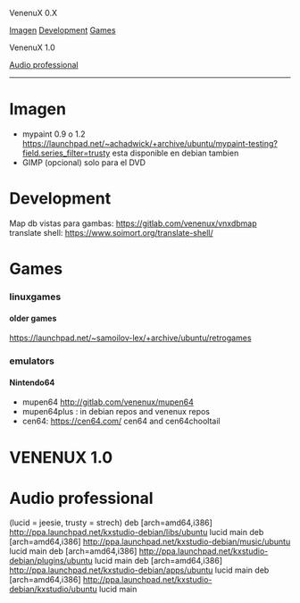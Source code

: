 VenenuX 0.X

[Imagen](imagen)
[Development](development)
[Games](games)

VenenuX 1.0

[Audio professional](audio-professional)


--------------------------------------------------------------------------------------------------------------------------------------------

Imagen
======

* mypaint 0.9 o 1.2 https://launchpad.net/~achadwick/+archive/ubuntu/mypaint-testing?field.series_filter=trusty esta disponible en debian tambien
* GIMP (opcional) solo para el DVD

Development
===========

Map db vistas para gambas: https://gitlab.com/venenux/vnxdbmap
translate shell: https://www.soimort.org/translate-shell/

Games
======

### linuxgames

#### older games

https://launchpad.net/~samoilov-lex/+archive/ubuntu/retrogames

### emulators

#### Nintendo64

* mupen64 http://gitlab.com/venenux/mupen64
* mupen64plus : in debian repos and venenux repos
* cen64: https://cen64.com/ cen64 and cen64chooltail


VENENUX 1.0
=============

Audio professional
==================

(lucid = jeesie, trusty = strech)
deb [arch=amd64,i386] http://ppa.launchpad.net/kxstudio-debian/libs/ubuntu lucid main
deb [arch=amd64,i386] http://ppa.launchpad.net/kxstudio-debian/music/ubuntu lucid main
deb [arch=amd64,i386] http://ppa.launchpad.net/kxstudio-debian/plugins/ubuntu lucid main
deb [arch=amd64,i386] http://ppa.launchpad.net/kxstudio-debian/apps/ubuntu lucid main
deb [arch=amd64,i386] http://ppa.launchpad.net/kxstudio-debian/kxstudio/ubuntu lucid main
